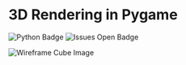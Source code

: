 # 3D Rendering in Pygame
![Python Badge](https://img.shields.io/badge/Python-3776AB?style=for-the-badge&logo=python&logoColor=white)
![Issues Open Badge](https://img.shields.io/github/issues/jweir136/PyGame-3D-Rendering.svg)

![Wireframe Cube Image](https://dm0qx8t0i9gc9.cloudfront.net/thumbnails/video/YWAdzU2/videoblocks-cubic-013-a-wireframe-cube-element-rotates-loop_srm1ncqwym_thumbnail-1080_01.png)